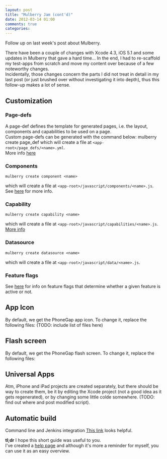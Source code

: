 ```yaml
---
layout: post
title: "Mulberry Jam (cont'd)"
date: 2012-03-14 01:00
comments: true
categories: 
---
```


Follow up on last week's post about Mulberry.

There have been a couple of changes with Xcode 4.3, iOS 5.1 and some updates in Mulberry that gave a hard time...
In the end, I had to re-scaffold my test-apps from scratch and move my content over because of a few noteworthy changes.  
Incidentally, those changes concern the parts I did not treat in detail in my last post (or just brushed over without investigating it into depth),
thus this follow-up makes a lot of sense.


## Customization

### Page-defs
A page-def defines the template for generated pages, i.e. the layout, components and capabilities to be used on a page.  
Custom page-defs can be generated with the command below:
	mulberry create page_def <name>
which will create a file at `<app-root>/page_defs/<name>.yml`.  
More info [here](https://github.com/Toura/mulberry/wiki/Page-Definitions)

### Components
	mulberry create component <name>
which will create a file at `<app-root>/javascript/components/<name>.js`.  
See [here](https://github.com/Toura/mulberry/wiki/Creating-Custom-Components) for more info.

### Capability
	mulberry create capability <name>
which will create a file at `<app-root>/javascript/capabilities/<name>.js`.  
[More info](https://github.com/Toura/mulberry/wiki/Capabilities)

### Datasource
	mulberry create datasource <name>
which will create a file at `<app-root>/javascript/data/<name>.js`.  

### Feature flags
See [here](https://github.com/Toura/mulberry/wiki/Feature-Flags) for info on feature flags that determine whether a given feature is active or not.

## App Icon
By default, we get the PhoneGap app icon. To change it, replace the following files:
(TODO: include list of files here)

## Flash screen
By default, we get the PhoneGap flash screen. To change it, replace the following files:

## Universal Apps
Atm, iPhone and iPad projects are created separately, but there should be way to create them, be it by editing the Xcode project (not a good idea as it gets regenerated), or by changing some little colde somewhere.
(TODO: find out where and post modified script).

## Automatic build
Command line and Jenkins integration
[This link](http://nachbaur.com/blog/building-ios-apps-for-over-the-air-adhoc-distribution) looks helpful.


**tl;dr** I hope this short guide was useful to you.  
I've created a [help page](/help/mulberry-cheat-sheet.html) and although it's more a reminder for myself, you can use it as an easy overview.


